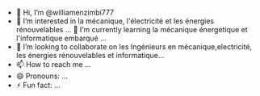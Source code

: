 - 👋 Hi, I’m @williamenzimbi777
- 👀 I’m interested in la mécanique, l'électricité et les énergies rénouvelables ...
   🌱 I’m currently learning la mécanique énergetique et l'informatique embarqué ...
- 💞️ I’m looking to collaborate on les Ingénieurs en mécanique,electricité, les énergies rénouvelables et informatique...
- 📫 How to reach me ...
- 😄 Pronouns: ...
- ⚡ Fun fact: ...

<!---
williamenzimbi777/williamenzimbi777 is a ✨ special ✨ repository because its `README.md` (this file) appears on your GitHub profile.
You can click the Preview link to take a look at your changes.
--->
